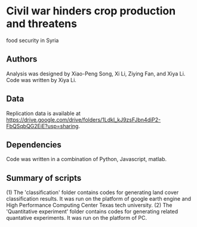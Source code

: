 # Civil war hinders crop production and threatens 
food security in Syria

## Authors
Analysis was designed by Xiao-Peng Song, Xi Li, Ziying Fan, and Xiya Li.
Code was written by Xiya Li.



## Data
Replication data is available at https://drive.google.com/drive/folders/1Ldkl_kJ9zsFJbn4diP2-FbQSqbQG2EiE?usp=sharing.


## Dependencies
Code was written in a combination of Python, Javascript, matlab.


## Summary of scripts
(1) The 'classification' folder contains codes for generating land cover classification results. It was run on the platform of google earth engine and High Performance Computing Center Texas tech university.
(2) The 'Quantitative experiment' folder contains codes for generating related quantative experiments. It was run on the platform of PC.


